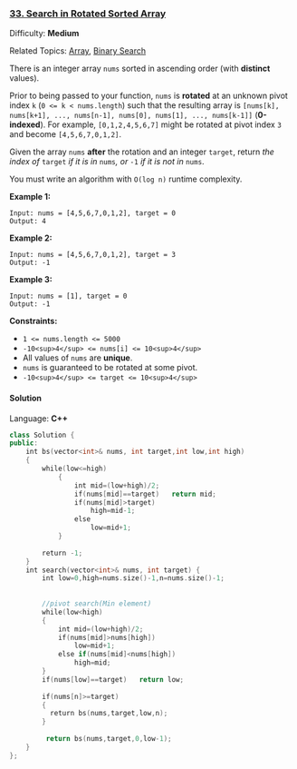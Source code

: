 ### [33\. Search in Rotated Sorted Array](https://leetcode.com/problems/search-in-rotated-sorted-array/)

Difficulty: **Medium**  

Related Topics: [Array](https://leetcode.com/tag/array/), [Binary Search](https://leetcode.com/tag/binary-search/)


There is an integer array `nums` sorted in ascending order (with **distinct** values).

Prior to being passed to your function, `nums` is **rotated** at an unknown pivot index `k` (`0 <= k < nums.length`) such that the resulting array is `[nums[k], nums[k+1], ..., nums[n-1], nums[0], nums[1], ..., nums[k-1]]` (**0-indexed**). For example, `[0,1,2,4,5,6,7]` might be rotated at pivot index `3` and become `[4,5,6,7,0,1,2]`.

Given the array `nums` **after** the rotation and an integer `target`, return _the index of_ `target` _if it is in_ `nums`_, or_ `-1` _if it is not in_ `nums`.

You must write an algorithm with `O(log n)` runtime complexity.

**Example 1:**

```
Input: nums = [4,5,6,7,0,1,2], target = 0
Output: 4
```

**Example 2:**

```
Input: nums = [4,5,6,7,0,1,2], target = 3
Output: -1
```

**Example 3:**

```
Input: nums = [1], target = 0
Output: -1
```

**Constraints:**

*   `1 <= nums.length <= 5000`
*   `-10<sup>4</sup> <= nums[i] <= 10<sup>4</sup>`
*   All values of `nums` are **unique**.
*   `nums` is guaranteed to be rotated at some pivot.
*   `-10<sup>4</sup> <= target <= 10<sup>4</sup>`


#### Solution

Language: **C++**

```c++
class Solution {
public:
    int bs(vector<int>& nums, int target,int low,int high)
    {
        while(low<=high)
            {
                int mid=(low+high)/2;
                if(nums[mid]==target)   return mid;
                if(nums[mid]>target)
                    high=mid-1;
                else
                    low=mid+1;
            }
        
        return -1;
    }
    int search(vector<int>& nums, int target) {
        int low=0,high=nums.size()-1,n=nums.size()-1;
        
        
        //pivot search(Min element)
        while(low<high)
        {
            int mid=(low+high)/2;
            if(nums[mid]>nums[high])
                low=mid+1;
            else if(nums[mid]<nums[high])
                high=mid;
        }
        if(nums[low]==target)   return low;
        
        if(nums[n]>=target)
        {
          return bs(nums,target,low,n);
        }
​
         return bs(nums,target,0,low-1);
    }
};
```
